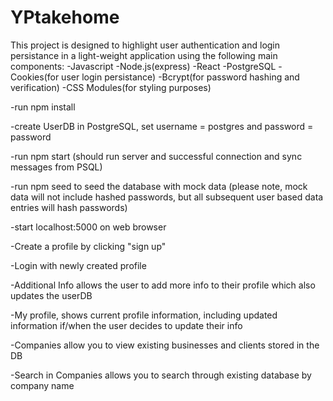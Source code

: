 # YPtakehome

This project is designed to highlight user authentication and login persistance in a light-weight application
using the following main components:
-Javascript
-Node.js(express)
-React
-PostgreSQL
-Cookies(for user login persistance)
-Bcrypt(for password hashing and verification)
-CSS Modules(for styling purposes)

-run npm install

-create UserDB in PostgreSQL, set username = postgres and password = password

-run npm start (should run server and successful connection and sync messages from PSQL)

-run npm seed to seed the database with mock data (please note, mock data will not include hashed passwords, but all subsequent user based data entries will hash passwords)

-start localhost:5000 on web browser

-Create a profile by clicking "sign up" 

-Login with newly created profile

-Additional Info allows the user to add more info to their profile which also updates the userDB

-My profile, shows current profile information, including updated information if/when the user decides to update their info

-Companies allow you to view existing businesses and clients stored in the DB

-Search in Companies allows you to search through existing database by company name
